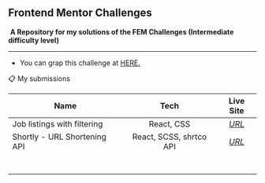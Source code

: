 ## Frontend Mentor Challenges

​	**A Repository for my solutions of the FEM Challenges (Intermediate difficulty level)**

****

- You can grap this challenge at [HERE.](https://www.frontendmentor.io/challenges)

📋 My submissions 

| Name                         |          Tech           |                       Live Site                        |
| ---------------------------- | :---------------------: | :----------------------------------------------------: |
| Job listings with filtering  |       React, CSS        | *[URL](https://static-job-listings-theta.vercel.app/)* |
| Shortly - URL Shortening API | React, SCSS, shrtco API | [*URL*](https://url-shortening-api-olive.vercel.app/)  |
|                              |                         |                                                        |
|                              |                         |                                                        |
|                              |                         |                                                        |
|                              |                         |                                                        |
|                              |                         |                                                        |
|                              |                         |                                                        |
|                              |                         |                                                        |

